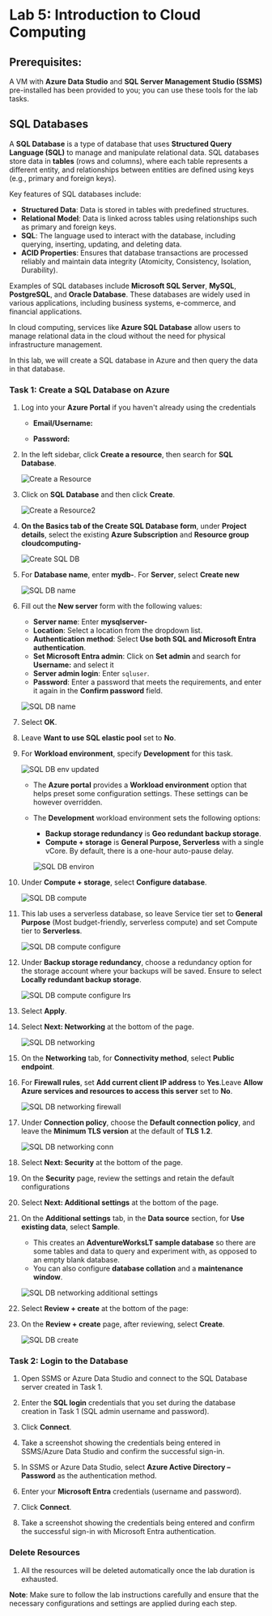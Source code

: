 # Lab 5: Introduction to Cloud Computing

## Prerequisites:
A VM with **Azure Data Studio** and **SQL Server Management Studio (SSMS)** pre-installed has been provided to you; you can use these tools for the lab tasks.

## SQL Databases

A **SQL Database** is a type of database that uses **Structured Query Language (SQL)** to manage and manipulate relational data. SQL databases store data in **tables** (rows and columns), where each table represents a different entity, and relationships between entities are defined using keys (e.g., primary and foreign keys).

Key features of SQL databases include:
- **Structured Data**: Data is stored in tables with predefined structures.
- **Relational Model**: Data is linked across tables using relationships such as primary and foreign keys.
- **SQL**: The language used to interact with the database, including querying, inserting, updating, and deleting data.
- **ACID Properties**: Ensures that database transactions are processed reliably and maintain data integrity (Atomicity, Consistency, Isolation, Durability).
  
Examples of SQL databases include **Microsoft SQL Server**, **MySQL**, **PostgreSQL**, and **Oracle Database**. These databases are widely used in various applications, including business systems, e-commerce, and financial applications.

In cloud computing, services like **Azure SQL Database** allow users to manage relational data in the cloud without the need for physical infrastructure management.

In this lab, we will create a SQL database in Azure and then query the data in that database.

### Task 1: Create a SQL Database on Azure

1. Log into your **Azure Portal** if you haven't already using the credentials
   
   - **Email/Username:** <inject key="AzureAdUserEmail"></inject>

   - **Password:** <inject key="AzureAdUserPassword"></inject>
   
2. In the left sidebar, click **Create a resource**, then search for **SQL Database**.

   ![Create a Resource](images/1.png)

3. Click on **SQL Database** and then click **Create**.

   ![Create a Resource2](images/2.png)

4. **On the Basics tab of the Create SQL Database form**, under **Project details**, select the existing **Azure Subscription** and **Resource group**  **cloudcomputing-<inject key="DeploymentID" enableCopy="false"/>** 

   ![Create SQL DB](images/3.png)

5. For **Database name**, enter **mydb-<inject key="DeploymentID" enableCopy="false"/>**. For **Server**, select **Create new**

   ![SQL DB name](images/4.png)

6. Fill out the **New server** form with the following values:
   - **Server name**: Enter **mysqlserver-<inject key="DeploymentID" enableCopy="false"/>** 
   - **Location**: Select a location from the dropdown list.
   - **Authentication method**: Select **Use both SQL and Microsoft Entra authentication**.
   - **Set Microsoft Entra admin**: Click on **Set admin** and search for **Username:** <inject key="AzureAdUserEmail"></inject> and select it
   - **Server admin login**: Enter `sqluser`.
   - **Password**: Enter a password that meets the requirements, and enter it again in the **Confirm password** field.
   
   ![SQL DB name](images/5.png)

7. Select **OK**.
   
8. Leave **Want to use SQL elastic pool** set to **No**.

9. For **Workload environment**, specify **Development** for this task.

   ![SQL DB env updated](images/6-u.png)

   - The **Azure portal** provides a **Workload environment** option that helps preset some configuration settings. These settings can be however overridden.
   - The **Development** workload environment sets the following options:
     - **Backup storage redundancy** is **Geo redundant backup storage**.
     - **Compute + storage** is **General Purpose, Serverless** with a single vCore. By default, there is a one-hour auto-pause delay.

     ![SQL DB environ](images/06.png)

10. Under **Compute + storage**, select **Configure database**.

    ![SQL DB compute](images/7.png)

11. This lab uses a serverless database, so leave Service tier set to **General Purpose** (Most budget-friendly, serverless compute) and set Compute tier to **Serverless**.

     ![SQL DB compute configure](images/8.png)

12. Under **Backup storage redundancy**, choose a redundancy option for the storage account where your backups will be saved. Ensure to select **Locally redundant backup storage**.

    ![SQL DB compute configure lrs](images/9.png)

13.  Select **Apply**.
  
14. Select **Next: Networking** at the bottom of the page.

    ![SQL DB networking](images/10.png)

15. On the **Networking** tab, for **Connectivity method**, select **Public endpoint**.

16. For **Firewall rules**, set **Add current client IP address** to **Yes**.Leave **Allow Azure services and resources to access this server** set to **No**.

    ![SQL DB networking firewall](images/11.png)

17. Under **Connection policy**, choose the **Default connection policy**, and leave the **Minimum TLS version** at the default of **TLS 1.2**.

    ![SQL DB networking conn](images/12.png)

18. Select **Next: Security** at the bottom of the page.

19. On the **Security** page, review the settings and retain the default configurations

20. Select **Next: Additional settings** at the bottom of the page.

21. On the **Additional settings** tab, in the **Data source** section, for **Use existing data**, select **Sample**.
    - This creates an **AdventureWorksLT sample database** so there are some tables and data to query and experiment with, as opposed to an empty blank database.
    - You can also configure **database collation** and a **maintenance window**.

    ![SQL DB networking additional settings](images/13.png)

22. Select **Review + create** at the bottom of the page:
   
23. On the **Review + create** page, after reviewing, select **Create**.

    ![SQL DB create](images/14.png)

### Task 2: Login to the Database

1. Open SSMS or Azure Data Studio and connect to the SQL Database server created in Task 1.

2. Enter the **SQL login** credentials that you set during the database creation in Task 1 (SQL admin username and password).

3. Click **Connect**.

4. Take a screenshot showing the credentials being entered in SSMS/Azure Data Studio and confirm the successful sign-in.

5. In SSMS or Azure Data Studio, select **Azure Active Directory – Password** as the authentication method.

6. Enter your **Microsoft Entra** credentials (username and password).

7. Click **Connect**.

8. Take a screenshot showing the credentials being entered and confirm the successful sign-in with Microsoft Entra authentication.


### Delete Resources

1. All the resources will be deleted automatically once the lab duration is exhausted.
   
**Note**: Make sure to follow the lab instructions carefully and ensure that the necessary configurations and settings are applied during each step.

